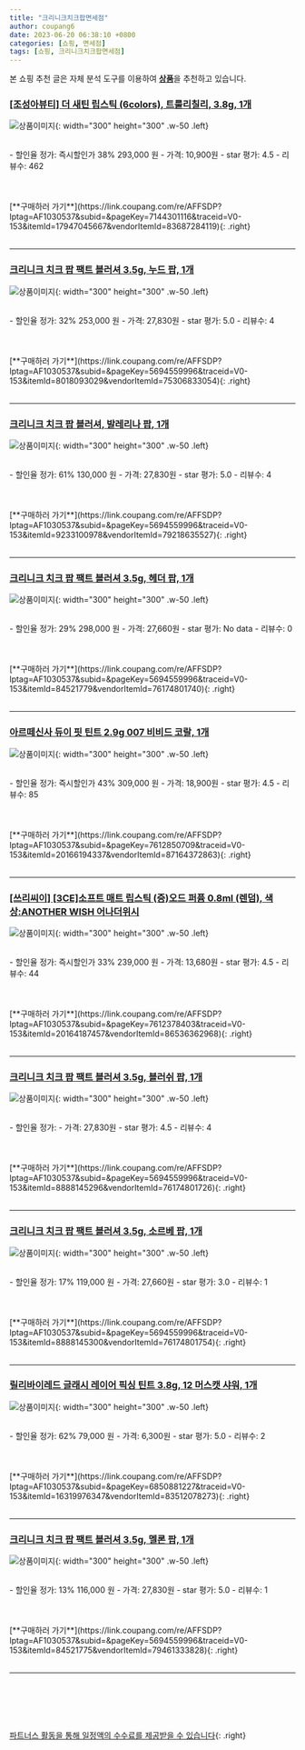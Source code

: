 ```yaml
---
title: "크리니크치크팝면세점"
author: coupang6
date: 2023-06-20 06:38:10 +0800
categories: [쇼핑, 면세점]
tags: [쇼핑, 크리니크치크팝면세점]
---
```


본 쇼핑 추천 글은 자체 분석 도구를 이용하여 [**상품**](https://link.coupang.com/a/bao1ui)을 추천하고 있습니다.

### [[조성아뷰티] 더 새틴 립스틱 (6colors), 트룰리칠리, 3.8g, 1개](https://link.coupang.com/re/AFFSDP?lptag=AF1030537&subid=&pageKey=7144301116&traceid=V0-153&itemId=17947045667&vendorItemId=83687284119)

![상품이미지](https://thumbnail8.coupangcdn.com/thumbnails/remote/230x230ex/image/vendor_inventory/17b5/5636a9aea8220de69c23ba4c988343f248e9b2e24356ae0bfb442ee9539e.jpg){: width="300" height="300" .w-50 .left}


<br>
- 할인율 정가: 즉시할인가 38%  293,000   원
- 가격: 10,900원
- star 평가: 4.5
- 리뷰수: 462
<br>
<br>
<br>
<br>
[**구매하러 가기**](https://link.coupang.com/re/AFFSDP?lptag=AF1030537&subid=&pageKey=7144301116&traceid=V0-153&itemId=17947045667&vendorItemId=83687284119){: .right}
<br>
<br>

---

### [크리니크 치크 팝 팩트 블러셔 3.5g, 누드 팝, 1개](https://link.coupang.com/re/AFFSDP?lptag=AF1030537&subid=&pageKey=5694559996&traceid=V0-153&itemId=8018093029&vendorItemId=75306833054)

![상품이미지](https://thumbnail10.coupangcdn.com/thumbnails/remote/230x230ex/image/retail/images/2615339144607332-999451c0-f6ca-41ce-a799-aad30b1fb2b9.jpg){: width="300" height="300" .w-50 .left}


<br>
- 할인율 정가: 32%  253,000   원
- 가격: 27,830원
- star 평가: 5.0
- 리뷰수: 4
<br>
<br>
<br>
<br>
[**구매하러 가기**](https://link.coupang.com/re/AFFSDP?lptag=AF1030537&subid=&pageKey=5694559996&traceid=V0-153&itemId=8018093029&vendorItemId=75306833054){: .right}
<br>
<br>

---

### [크리니크 치크 팝 블러셔, 발레리나 팝, 1개](https://link.coupang.com/re/AFFSDP?lptag=AF1030537&subid=&pageKey=5694559996&traceid=V0-153&itemId=9233100978&vendorItemId=79218635527)

![상품이미지](https://thumbnail10.coupangcdn.com/thumbnails/remote/230x230ex/image/retail/images/3229234208484179-de25b922-18fe-49f8-9d79-80517319b884.jpg){: width="300" height="300" .w-50 .left}


<br>
- 할인율 정가: 61%  130,000   원
- 가격: 27,830원
- star 평가: 5.0
- 리뷰수: 4
<br>
<br>
<br>
<br>
[**구매하러 가기**](https://link.coupang.com/re/AFFSDP?lptag=AF1030537&subid=&pageKey=5694559996&traceid=V0-153&itemId=9233100978&vendorItemId=79218635527){: .right}
<br>
<br>

---

### [크리니크 치크 팝 팩트 블러셔 3.5g, 헤더 팝, 1개](https://link.coupang.com/re/AFFSDP?lptag=AF1030537&subid=&pageKey=5694559996&traceid=V0-153&itemId=84521779&vendorItemId=76174801740)

![상품이미지](https://thumbnail6.coupangcdn.com/thumbnails/remote/230x230ex/image/retail/images/1193803839570800-489db641-6203-4f68-8b90-0f62226ad796.jpg){: width="300" height="300" .w-50 .left}


<br>
- 할인율 정가: 29%  298,000   원
- 가격: 27,660원
- star 평가: No data
- 리뷰수: 0
<br>
<br>
<br>
<br>
[**구매하러 가기**](https://link.coupang.com/re/AFFSDP?lptag=AF1030537&subid=&pageKey=5694559996&traceid=V0-153&itemId=84521779&vendorItemId=76174801740){: .right}
<br>
<br>

---

### [아르떼신사 듀이 핏 틴트 2.9g 007 비비드 코랄, 1개](https://link.coupang.com/re/AFFSDP?lptag=AF1030537&subid=&pageKey=7612850709&traceid=V0-153&itemId=20166194337&vendorItemId=87164372863)

![상품이미지](https://thumbnail9.coupangcdn.com/thumbnails/remote/230x230ex/image/vendor_inventory/7e5b/ea1059e06478899a97835acd62634a98104508aa17b93b7b659a47c05fc7.jpg){: width="300" height="300" .w-50 .left}


<br>
- 할인율 정가: 즉시할인가 43%  309,000   원
- 가격: 18,900원
- star 평가: 4.5
- 리뷰수: 85
<br>
<br>
<br>
<br>
[**구매하러 가기**](https://link.coupang.com/re/AFFSDP?lptag=AF1030537&subid=&pageKey=7612850709&traceid=V0-153&itemId=20166194337&vendorItemId=87164372863){: .right}
<br>
<br>

---

### [[쓰리씨이] [3CE]소프트 매트 립스틱 (증)오드 퍼퓸 0.8ml (렌덤), 색상:ANOTHER WISH 어나더위시](https://link.coupang.com/re/AFFSDP?lptag=AF1030537&subid=&pageKey=7612378403&traceid=V0-153&itemId=20164187457&vendorItemId=86536362968)

![상품이미지](https://thumbnail6.coupangcdn.com/thumbnails/remote/230x230ex/image/vendor_inventory/69fd/abf2826481235f6fa87518c56c2a57f64499a2e522c4f01abfd42c681f64.jpg){: width="300" height="300" .w-50 .left}


<br>
- 할인율 정가: 즉시할인가 33%  239,000   원
- 가격: 13,680원
- star 평가: 4.5
- 리뷰수: 44
<br>
<br>
<br>
<br>
[**구매하러 가기**](https://link.coupang.com/re/AFFSDP?lptag=AF1030537&subid=&pageKey=7612378403&traceid=V0-153&itemId=20164187457&vendorItemId=86536362968){: .right}
<br>
<br>

---

### [크리니크 치크 팝 팩트 블러셔 3.5g, 블러쉬 팝, 1개](https://link.coupang.com/re/AFFSDP?lptag=AF1030537&subid=&pageKey=5694559996&traceid=V0-153&itemId=8888145296&vendorItemId=76174801726)

![상품이미지](https://thumbnail6.coupangcdn.com/thumbnails/remote/230x230ex/image/retail/images/1203289043429282-6fd3d7b0-6fc7-47b3-b250-47aa165d2c9c.jpg){: width="300" height="300" .w-50 .left}


<br>
- 할인율 정가: 
- 가격: 27,830원
- star 평가: 4.5
- 리뷰수: 4
<br>
<br>
<br>
<br>
[**구매하러 가기**](https://link.coupang.com/re/AFFSDP?lptag=AF1030537&subid=&pageKey=5694559996&traceid=V0-153&itemId=8888145296&vendorItemId=76174801726){: .right}
<br>
<br>

---

### [크리니크 치크 팝 팩트 블러셔 3.5g, 소르베 팝, 1개](https://link.coupang.com/re/AFFSDP?lptag=AF1030537&subid=&pageKey=5694559996&traceid=V0-153&itemId=8888145300&vendorItemId=76174801754)

![상품이미지](https://thumbnail9.coupangcdn.com/thumbnails/remote/230x230ex/image/retail/images/1273452727601500-8e0332d9-4275-421a-9c8d-718606302e2d.jpg){: width="300" height="300" .w-50 .left}


<br>
- 할인율 정가: 17%  119,000   원
- 가격: 27,660원
- star 평가: 3.0
- 리뷰수: 1
<br>
<br>
<br>
<br>
[**구매하러 가기**](https://link.coupang.com/re/AFFSDP?lptag=AF1030537&subid=&pageKey=5694559996&traceid=V0-153&itemId=8888145300&vendorItemId=76174801754){: .right}
<br>
<br>

---

### [릴리바이레드 글래시 레이어 픽싱 틴트 3.8g, 12 머스캣 샤워, 1개](https://link.coupang.com/re/AFFSDP?lptag=AF1030537&subid=&pageKey=6850881227&traceid=V0-153&itemId=16319976347&vendorItemId=83512078273)

![상품이미지](https://thumbnail6.coupangcdn.com/thumbnails/remote/230x230ex/image/retail/images/2022/10/18/14/4/ba1a88d5-e760-4e7a-8102-17be64db6958.jpg){: width="300" height="300" .w-50 .left}


<br>
- 할인율 정가: 62%  79,000   원
- 가격: 6,300원
- star 평가: 5.0
- 리뷰수: 2
<br>
<br>
<br>
<br>
[**구매하러 가기**](https://link.coupang.com/re/AFFSDP?lptag=AF1030537&subid=&pageKey=6850881227&traceid=V0-153&itemId=16319976347&vendorItemId=83512078273){: .right}
<br>
<br>

---

### [크리니크 치크 팝 팩트 블러셔 3.5g, 멜론 팝, 1개](https://link.coupang.com/re/AFFSDP?lptag=AF1030537&subid=&pageKey=5694559996&traceid=V0-153&itemId=84521775&vendorItemId=79461333828)

![상품이미지](https://thumbnail7.coupangcdn.com/thumbnails/remote/230x230ex/image/retail/images/2633618694308579-c34cacb7-8d34-4cbc-b657-4a15b3753bf9.jpg){: width="300" height="300" .w-50 .left}


<br>
- 할인율 정가: 13%  116,000   원
- 가격: 27,830원
- star 평가: 5.0
- 리뷰수: 1
<br>
<br>
<br>
<br>
[**구매하러 가기**](https://link.coupang.com/re/AFFSDP?lptag=AF1030537&subid=&pageKey=5694559996&traceid=V0-153&itemId=84521775&vendorItemId=79461333828){: .right}
<br>
<br>

---
<br><br><br><br><br> [파트너스 활동을 통해 일정액의 수수료를 제공받을 수 있습니다](https://link.coupang.com/a/bao1ui){: .right}